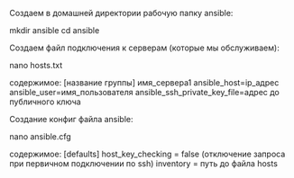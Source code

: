 Создаем в домашней директории рабочую папку ansible:

mkdir ansible
cd ansible

Создаем файл подключения к серверам (которые мы обслуживаем):

nano hosts.txt

содержимое:
[название группы]
имя_сервера1 ansible_host=ip_адрес ansible_user=имя_пользователя ansible_ssh_private_key_file=адрес до публичного ключа

Создание конфиг файла ansible:

nano ansible.cfg

содержимое:
[defaults]
host_key_checking = false (отключение запроса при первичном подключении по ssh)
inventory  = путь до файла hosts


